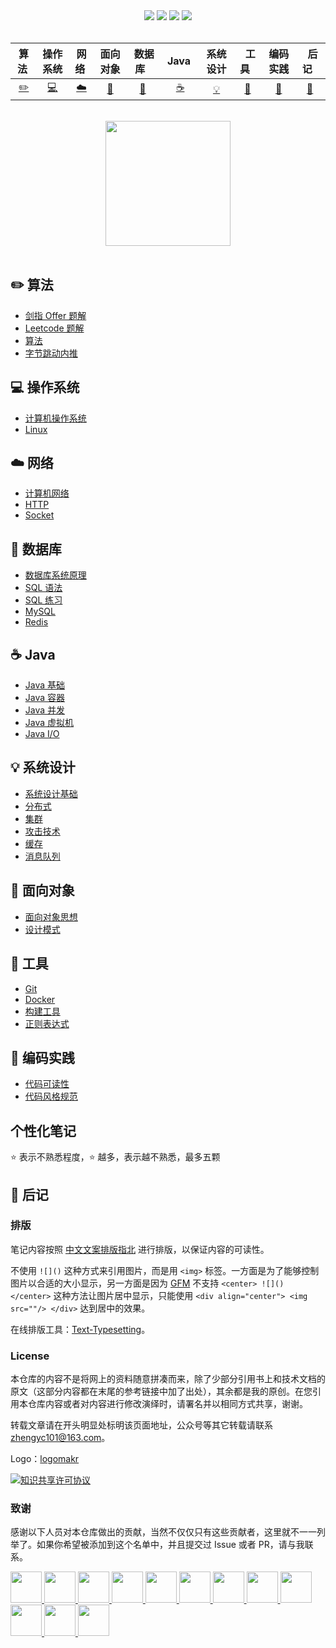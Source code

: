 <div align="center">
    <a href="https://www.cyc2018.xyz"> <img src="https://badgen.net/badge/CyC/%E5%9C%A8%E7%BA%BF%E9%98%85%E8%AF%BB?icon=sourcegraph&color=4ab8a1"></a>
    <a href="https://gitstar-ranking.com/repositories"> <img src="https://badgen.net/badge/Rank/13?icon=github&color=4ab8a1"></a>
    <a href="https://github.com/CyC2018/CS-Notes"> <img src="https://badgen.net/github/stars/CyC2018/CS-Notes?icon=github&color=4ab8a1"></a>
    <a href="https://github.com/CyC2018/CS-Notes"> <img src="https://badgen.net/github/forks/CyC2018/CS-Notes?icon=github&color=4ab8a1"></a>
    <!-- <a href="assets/download.md"> <img src="https://badgen.net/badge/OvO/%E7%A6%BB%E7%BA%BF%E4%B8%8B%E8%BD%BD?icon=telegram&color=4ab8a1"></a> -->
    <!-- <a href="assets/download.md"> <img src="https://badgen.net/badge/%e5%85%ac%e4%bc%97%e5%8f%b7/CyC2018?icon=rss&color=4ab8a1"></a> -->
</div>
<br>

| 算法&nbsp; | 操作系统 | 网络&nbsp;|面向对象| &nbsp;数据库&nbsp;&nbsp;|&nbsp;Java&nbsp;&nbsp;|系统设计| &nbsp;&nbsp;工具&nbsp;&nbsp; |编码实践| &nbsp;&nbsp;后记&nbsp;&nbsp; |
| :---: | :----: | :---: | :----: | :----: | :----: | :----: | :----: | :----: | :----: |
| [:pencil2:](#pencil2-算法) | [:computer:](#computer-操作系统) | [:cloud:](#cloud-网络) | [:art:](#art-面向对象) | [:floppy_disk:](#floppy_disk-数据库) |[:coffee:](#coffee-java)| [:bulb:](#bulb-系统设计) |[:wrench:](#wrench-工具)| [:watermelon:](#watermelon-编码实践) |[:memo:](#memo-后记)|

<br>

<div align="center">
    <img src="https://cs-notes-1256109796.cos.ap-guangzhou.myqcloud.com/githubio/LogoMakr_0zpEzN.png" width="200px">
</div>

<br>

## :pencil2: 算法

- [剑指 Offer 题解](https://github.com/Lilly-2019/CS-Notes/blob/master/notes/剑指%20Offer%20题解%20-%20目录.md)
- [Leetcode 题解](https://github.com/Lilly-2019/CS-Notes/blob/master/notes/Leetcode%20题解%20-%20目录.md)
- [算法](https://github.com/Lilly-2019/CS-Notes/blob/master/notes/算法%20-%20目录.md)
- [字节跳动内推](assets/内推.md)

## :computer: 操作系统

- [计算机操作系统](https://github.com/Lilly-2019/CS-Notes/blob/master/notes/计算机操作系统%20-%20目录.md)
- [Linux](https://github.com/Lilly-2019/CS-Notes/blob/master/notes/Linux.md)

## :cloud: 网络 

- [计算机网络](https://github.com/Lilly-2019/CS-Notes/blob/master/notes/计算机网络%20-%20目录.md)
- [HTTP](https://github.com/Lilly-2019/CS-Notes/blob/master/notes/HTTP.md)
- [Socket](https://github.com/Lilly-2019/CS-Notes/blob/master/notes/Socket.md)

## :floppy_disk: 数据库

- [数据库系统原理](https://github.com/Lilly-2019/CS-Notes/blob/master/notes/数据库系统原理.md)
- [SQL 语法](https://github.com/Lilly-2019/CS-Notes/blob/master/notes/SQL%20语法.md)
- [SQL 练习](https://github.com/Lilly-2019/CS-Notes/blob/master/notes/SQL%20练习.md)
- [MySQL](https://github.com/Lilly-2019/CS-Notes/blob/master/notes/MySQL.md)
- [Redis](https://github.com/Lilly-2019/CS-Notes/blob/master/notes/Redis.md)

## :coffee: Java

- [Java 基础](https://github.com/Lilly-2019/CS-Notes/blob/master/notes/Java%20基础.md)
- [Java 容器](https://github.com/Lilly-2019/CS-Notes/blob/master/notes/Java%20容器.md)
- [Java 并发](https://github.com/Lilly-2019/CS-Notes/blob/master/notes/Java%20并发.md)
- [Java 虚拟机](https://github.com/Lilly-2019/CS-Notes/blob/master/notes/Java%20虚拟机.md)
- [Java I/O](https://github.com/Lilly-2019/CS-Notes/blob/master/notes/Java%20IO.md)

## :bulb: 系统设计 

- [系统设计基础](https://github.com/Lilly-2019/CS-Notes/blob/master/notes/系统设计基础.md)
- [分布式](https://github.com/Lilly-2019/CS-Notes/blob/master/notes/分布式.md)
- [集群](https://github.com/Lilly-2019/CS-Notes/blob/master/notes/集群.md)
- [攻击技术](https://github.com/Lilly-2019/CS-Notes/blob/master/notes/攻击技术.md)
- [缓存](https://github.com/Lilly-2019/CS-Notes/blob/master/notes/缓存.md)
- [消息队列](https://github.com/Lilly-2019/CS-Notes/blob/master/notes/消息队列.md)

## :art: 面向对象

- [面向对象思想](https://github.com/Lilly-2019/CS-Notes/blob/master/notes/面向对象思想.md)
- [设计模式](https://github.com/Lilly-2019/CS-Notes/blob/master/notes/设计模式%20-%20目录.md)

## :wrench: 工具 

- [Git](https://github.com/Lilly-2019/CS-Notes/blob/master/notes/Git.md)
- [Docker](https://github.com/Lilly-2019/CS-Notes/blob/master/notes/Docker.md)
- [构建工具](https://github.com/Lilly-2019/CS-Notes/blob/master/notes/构建工具.md)
- [正则表达式](https://github.com/Lilly-2019/CS-Notes/blob/master/notes/正则表达式.md)

## :watermelon: 编码实践 

- [代码可读性](https://github.com/Lilly-2019/CS-Notes/blob/master/notes/代码可读性.md)
- [代码风格规范](https://github.com/Lilly-2019/CS-Notes/blob/master/notes/代码风格规范.md)

## 个性化笔记
:star: 表示不熟悉程度，:star: 越多，表示越不熟悉，最多五颗

## :memo: 后记

### 排版

笔记内容按照 [中文文案排版指北](https://github.com/sparanoid/chinese-copywriting-guidelines/blob/master/README.zh-CN.md) 进行排版，以保证内容的可读性。

不使用 `![]()` 这种方式来引用图片，而是用 `<img>` 标签。一方面是为了能够控制图片以合适的大小显示，另一方面是因为 [GFM](https://github.github.com/gfm/) 不支持 `<center> ![]() </center>` 这种方法让图片居中显示，只能使用 `<div align="center"> <img src=""/> </div>` 达到居中的效果。

在线排版工具：[Text-Typesetting](https://github.com/Lilly-2019/Text-Typesetting)。

### License

本仓库的内容不是将网上的资料随意拼凑而来，除了少部分引用书上和技术文档的原文（这部分内容都在末尾的参考链接中加了出处），其余都是我的原创。在您引用本仓库内容或者对内容进行修改演绎时，请署名并以相同方式共享，谢谢。

转载文章请在开头明显处标明该页面地址，公众号等其它转载请联系 zhengyc101@163.com。

Logo：[logomakr](https://logomakr.com/)

<a rel="license" href="http://creativecommons.org/licenses/by-nc-sa/4.0/"><img alt="知识共享许可协议" style="border-width:0" src="https://i.creativecommons.org/l/by-nc-sa/4.0/88x31.png" /></a>

### 致谢

感谢以下人员对本仓库做出的贡献，当然不仅仅只有这些贡献者，这里就不一一列举了。如果你希望被添加到这个名单中，并且提交过 Issue 或者 PR，请与我联系。

<a href="https://github.com/linw7">
    <img src="https://avatars3.githubusercontent.com/u/21679154?s=400&v=4" width="50px">
</a> 
<a href="https://github.com/g10guang">
    <img src="https://avatars1.githubusercontent.com/u/18458140?s=400&v=4" width="50px">
</a>
<a href="https://github.com/Sctwang">
    <img src="https://avatars3.githubusercontent.com/u/33345444?s=400&v=4" width="50px">
</a> 
<a href="https://github.com/ResolveWang">
    <img src="https://avatars1.githubusercontent.com/u/8018776?s=400&v=4" width="50px">
</a>
<a href="https://github.com/crossoverJie">
    <img src="https://avatars1.githubusercontent.com/u/15684156?s=400&v=4" width="50px">
</a> 
<a href="https://github.com/jy03078584">
    <img src="https://avatars2.githubusercontent.com/u/7719370?s=400&v=4" width="50px">
</a>
<a href="https://github.com/kwongtailau">
    <img src="https://avatars0.githubusercontent.com/u/22954582?s=400&v=4" width="50px">
</a>
<a href="https://github.com/xiangflight">
    <img src="https://avatars2.githubusercontent.com/u/10072416?s=400&v=4" width="50px">
</a>
<a href="https://github.com/mafulong">
    <img src="https://avatars1.githubusercontent.com/u/24795000?s=400&v=4" width="50px">
</a>
<a href="https://github.com/yanglbme">
    <img src="https://avatars1.githubusercontent.com/u/21008209?s=400&v=4" width="50px">
</a>
<a href="https://github.com/OOCZC">
    <img src="https://avatars1.githubusercontent.com/u/11623828?s=400&v=4" width="50px">
</a>
<a href="https://github.com/5renyuebing">
    <img src="https://avatars1.githubusercontent.com/u/32872430?s=400&v=4" width="50px">
</a>
